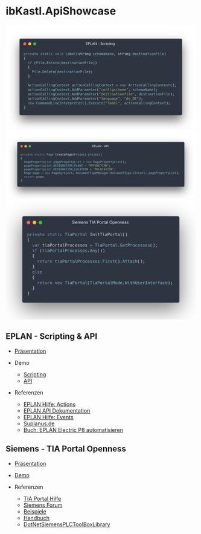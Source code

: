 # ibKastl.ApiShowcase

![](data/EPLAN/EPLAN_Scripting.png)
![](data/EPLAN/EPLAN_API.png)
![](data/Siemens/Siemens_Openness.png)

## EPLAN - Scripting & API

- [Präsentation](https://github.com/ibKastl/ibKastl.ApiShowcase/blob/master/data/EPLAN/API%20Showcase%20-%20EPLAN.pptx)

- Demo
  - [Scripting](https://github.com/ibKastl/ibKastl.ApiShowcase/tree/master/src/EPLAN/ApiShowcase.EPLAN.Scripting.Demo)
  - [API](https://github.com/ibKastl/ibKastl.ApiShowcase/tree/master/src/EPLAN/ApiShowcase.EPLAN.EplAddIN.Demo)

-  Referenzen
   - [EPLAN Hilfe: Actions](http://www.eplan.help/help/platform/2.7/de-DE/help/EPLAN_help.htm#htm/availableactions_o_eplanaktionen.htm)
   - [EPLAN API Dokumentation](http://www.eplan.help/help/platformapi/2.7/en-us/help/)
   - [EPLAN Hilfe: Events](http://www.eplan.help/help/platformapi/2.7/en-us/help/API%20Events.html)
   - [Suplanus.de](https://suplanus.de/)
   - [Buch: EPLAN Electric P8 automatisieren](https://eep8a.de)

## Siemens - TIA Portal Openness

- [Präsentation](https://github.com/ibKastl/ibKastl.ApiShowcase/blob/master/data/Siemens/API%20Showcase%20-%20Siemens%20TIA%20Portal.pptx)

- [Demo](https://github.com/ibKastl/ibKastl.ApiShowcase/tree/master/src/Siemens/ApiShowcase.Siemens.Openness.Demo)

- Referenzen
  - [TIA Portal Hilfe](https://support.industry.siemens.com/cs/mdm/109477163?c=117337971723&lc=de-WW)
  - [Siemens Forum](https://support.industry.siemens.com/tf/ww/de/threads/241/)
  - [Beispiele](https://support.industry.siemens.com/cs/document/108716692/tia-portal-openness%3A-einf%C3%BChrung-und-demoanwendung?dti=0&lc=de-WW)
  - [Handbuch](https://support.industry.siemens.com/cs/document/109755218/simatic-automatisierung-von-projekten-mit-skripten?dti=0&lc=de-DE)
  - [DotNetSiemensPLCToolBoxLibrary](https://github.com/dotnetprojects/DotNetSiemensPLCToolBoxLibrary)
